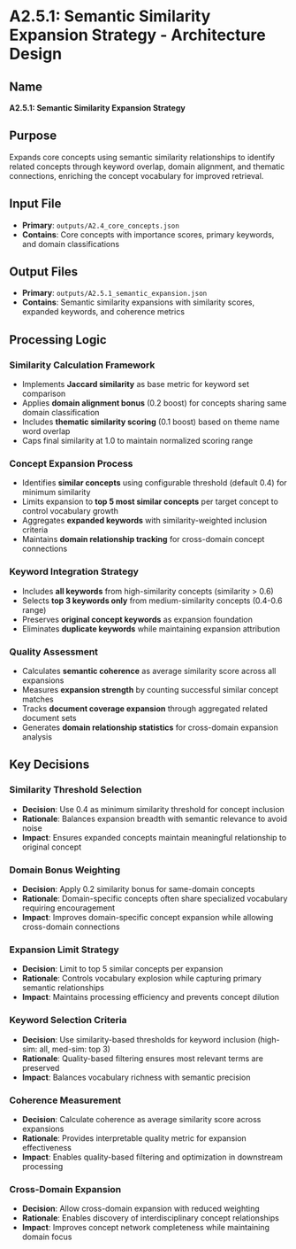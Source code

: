 # A2.5.1: Semantic Similarity Expansion Strategy - Architecture Design

## Name
**A2.5.1: Semantic Similarity Expansion Strategy**

## Purpose
Expands core concepts using semantic similarity relationships to identify related concepts through keyword overlap, domain alignment, and thematic connections, enriching the concept vocabulary for improved retrieval.

## Input File
- **Primary**: `outputs/A2.4_core_concepts.json`
- **Contains**: Core concepts with importance scores, primary keywords, and domain classifications

## Output Files
- **Primary**: `outputs/A2.5.1_semantic_expansion.json`
- **Contains**: Semantic similarity expansions with similarity scores, expanded keywords, and coherence metrics

## Processing Logic

### Similarity Calculation Framework
- Implements **Jaccard similarity** as base metric for keyword set comparison
- Applies **domain alignment bonus** (0.2 boost) for concepts sharing same domain classification
- Includes **thematic similarity scoring** (0.1 boost) based on theme name word overlap
- Caps final similarity at 1.0 to maintain normalized scoring range

### Concept Expansion Process
- Identifies **similar concepts** using configurable threshold (default 0.4) for minimum similarity
- Limits expansion to **top 5 most similar concepts** per target concept to control vocabulary growth
- Aggregates **expanded keywords** with similarity-weighted inclusion criteria
- Maintains **domain relationship tracking** for cross-domain concept connections

### Keyword Integration Strategy
- Includes **all keywords** from high-similarity concepts (similarity > 0.6)
- Selects **top 3 keywords only** from medium-similarity concepts (0.4-0.6 range)
- Preserves **original concept keywords** as expansion foundation
- Eliminates **duplicate keywords** while maintaining expansion attribution

### Quality Assessment
- Calculates **semantic coherence** as average similarity score across all expansions
- Measures **expansion strength** by counting successful similar concept matches
- Tracks **document coverage expansion** through aggregated related document sets
- Generates **domain relationship statistics** for cross-domain expansion analysis

## Key Decisions

### Similarity Threshold Selection
- **Decision**: Use 0.4 as minimum similarity threshold for concept inclusion
- **Rationale**: Balances expansion breadth with semantic relevance to avoid noise
- **Impact**: Ensures expanded concepts maintain meaningful relationship to original concept

### Domain Bonus Weighting
- **Decision**: Apply 0.2 similarity bonus for same-domain concepts
- **Rationale**: Domain-specific concepts often share specialized vocabulary requiring encouragement
- **Impact**: Improves domain-specific concept expansion while allowing cross-domain connections

### Expansion Limit Strategy
- **Decision**: Limit to top 5 similar concepts per expansion
- **Rationale**: Controls vocabulary explosion while capturing primary semantic relationships
- **Impact**: Maintains processing efficiency and prevents concept dilution

### Keyword Selection Criteria
- **Decision**: Use similarity-based thresholds for keyword inclusion (high-sim: all, med-sim: top 3)
- **Rationale**: Quality-based filtering ensures most relevant terms are preserved
- **Impact**: Balances vocabulary richness with semantic precision

### Coherence Measurement
- **Decision**: Calculate coherence as average similarity score across expansions
- **Rationale**: Provides interpretable quality metric for expansion effectiveness
- **Impact**: Enables quality-based filtering and optimization in downstream processing

### Cross-Domain Expansion
- **Decision**: Allow cross-domain expansion with reduced weighting
- **Rationale**: Enables discovery of interdisciplinary concept relationships
- **Impact**: Improves concept network completeness while maintaining domain focus